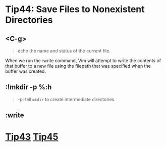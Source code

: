 # Tip44: Save Files to Nonexistent Directories  
  
## &lt;C-g&gt;  
>echo the name and status of the current file.  
  
When we run the :write command, Vim will attempt to write the contents of that buffer to a new file using the filepath that was specified when the buffer was created.  
  
## :!mkdir -p %:h  
>-p: tell `mkdir` to create intermediate directories.  
  
## :write  
  
# [Tip43](tip43.md) [Tip45](tip45.md)
